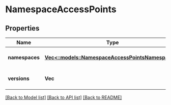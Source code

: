 # NamespaceAccessPoints

## Properties
Name | Type | Description | Notes
------------ | ------------- | ------------- | -------------
**namespaces** | [**Vec<::models::NamespaceAccessPointsNamespaces>**](NamespaceAccessPoints_namespaces.md) |  | [optional] [default to null]
**versions** | **Vec<String>** |  | [optional] [default to null]

[[Back to Model list]](../README.md#documentation-for-models) [[Back to API list]](../README.md#documentation-for-api-endpoints) [[Back to README]](../README.md)


